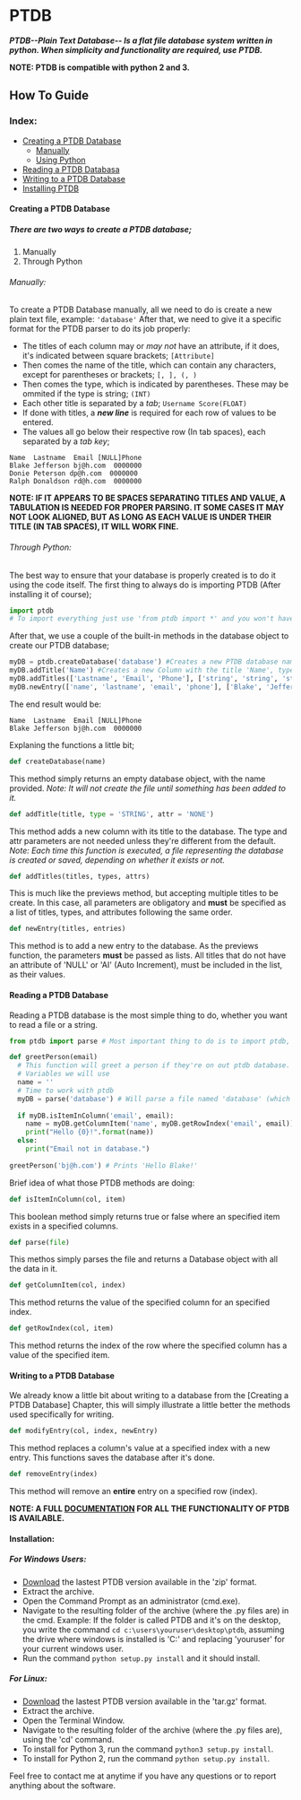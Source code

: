 # PTDB
***PTDB--Plain Text Database-- Is a flat file database system written in python. When simplicity and functionality are required, use PTDB.***

**NOTE: PTDB is compatible with python 2 and 3.**

## How To Guide

### Index:
* [Creating a PTDB Database](https://github.com/BryanMorfe/ptdb/blob/master/README.md#creating-a-ptdb-database)
  * [Manually](https://github.com/BryanMorfe/ptdb/blob/master/README.md#manually)
  * [Using Python](https://github.com/BryanMorfe/ptdb/blob/master/README.md#through-python)
* [Reading a PTDB Databasa](https://github.com/BryanMorfe/ptdb/blob/master/README.md#reading-a-ptdb-database)
* [Writing to a PTDB Database](https://github.com/BryanMorfe/ptdb/blob/master/README.md#writing-to-a-ptdb-database)
* [Installing PTDB](https://github.com/BryanMorfe/ptdb/blob/master/README.md#installation)

#### Creating a PTDB Database
##### There are two ways to create a PTDB database; 
1. Manually
2. Through Python

###### Manually:

To create a PTDB Database manually, all we need to do is create a new plain text file, example: `'database'`
After that, we need to give it a specific format for the PTDB parser to do its job properly:
* The titles of each column may or *may not* have an attribute, if it does, it's indicated between square brackets; `[Attribute]`
* Then comes the name of the title, which can contain any characters, except for parentheses or brackets; `[, ], (, )`
* Then comes the type, which is indicated by parentheses. These may be ommited if the type is string; `(INT)`
* Each other title is separated by a *tab*; `Username Score(FLOAT)`
* If done with titles, a ***new line*** is required for each row of values to be entered.
* The values all go below their respective row (In tab spaces), each separated by a *tab key*;
```
Name  Lastname  Email [NULL]Phone
Blake Jefferson bj@h.com  0000000
Donie Peterson dp@h.com  0000000
Ralph Donaldson rd@h.com  0000000
```
**NOTE: IF IT APPEARS TO BE SPACES SEPARATING TITLES AND VALUE, A TABULATION IS NEEDED FOR PROPER PARSING. IT SOME CASES IT MAY NOT LOOK ALIGNED, BUT AS LONG AS EACH VALUE IS UNDER THEIR TITLE (IN TAB SPACES), IT WILL WORK FINE.**

###### Through Python:

The best way to ensure that your database is properly created is to do it using the code itself.
The first thing to always do is importing PTDB (After installing it of course);
```python
import ptdb
# To import everything just use 'from ptdb import *' and you won't have to use the ptdb prefix.
```
After that, we use a couple of the built-in methods in the database object to create our PTDB database;
```python
myDB = ptdb.createDatabase('database') #Creates a new PTDB database named 'database'.
myDB.addTitle('Name') #Creates a new Column with the title 'Name', type 'STRING', and attribute 'NONE'.
myDB.addTitles(['Lastname', 'Email', 'Phone'], ['string', 'string', 'string'], ['none', 'none', 'null'])
myDB.newEntry(['name', 'lastname', 'email', 'phone'], ['Blake', 'Jefferson', 'bj@h.com', '0000000'])
```
The end result would be:
```
Name  Lastname  Email [NULL]Phone
Blake Jefferson bj@h.com  0000000
```
Explaning the functions a little bit;
```python
def createDatabase(name)
```
This method simply returns an empty database object, with the name provided. *Note: It will not create the file until something has been added to it.*
```python
def addTitle(title, type = 'STRING', attr = 'NONE')
```
This method adds a new column with its title to the database. The type and attr parameters are not needed unless they're different from the default. *Note: Each time this function is executed, a file representing the database is created or saved, depending on whether it exists or not.*
```python
def addTitles(titles, types, attrs)
```
This is much like the previews method, but accepting multiple titles to be create. In this case, all parameters are obligatory and **must** be specified as a list of titles, types, and attributes following the same order.
```python
def newEntry(titles, entries)
```
This method is to add a new entry to the database. As the previews function, the parameters **must** be passed as lists. All titles that do not have an attribute of 'NULL' or 'AI' (Auto Increment), must be included in the list, as their values.

#### Reading a PTDB Database
Reading a PTDB database is the most simple thing to do, whether you want to read a file or a string.
```python
from ptdb import parse # Most important thing to do is to import ptdb, remember that.

def greetPerson(email)
  # This function will greet a person if they're on out ptdb database.
  # Variables we will use
  name = ''
  # Time to work with ptdb
  myDB = parse('database') # Will parse a file named 'database' (which we created before)
  
  if myDB.isItemInColumn('email', email):
    name = myDB.getColumnItem('name', myDB.getRowIndex('email', email))
    print("Hello {0}!".format(name))
  else:
    print("Email not in database.")
    
greetPerson('bj@h.com') # Prints 'Hello Blake!'
```
Brief idea of what those PTDB methods are doing:
```python
def isItemInColumn(col, item)
```
This boolean method simply returns true or false where an specified item exists in a specified columns.
```python
def parse(file)
```
This methos simply parses the file and returns a Database object with all the data in it.
```python
def getColumnItem(col, index)
```
This method returns the value of the specified column for an specified index.
```python
def getRowIndex(col, item)
```
This method returns the index of the row where the specified column has a value of the specified item.
#### Writing to a PTDB Database
We already know a little bit about writing to a database from the [Creating a PTDB Database] Chapter, this will simply illustrate a little better the methods used specifically for writing.
```python
def modifyEntry(col, index, newEntry)
```
This method replaces a column's value at a specified index with a new entry. This functions saves the database after it's done.
```python
def removeEntry(index)
```
This method will remove an **entire** entry on a specified row (index).

**NOTE: A FULL [DOCUMENTATION](https://github.com/BryanMorfe/ptdb/blob/master/DOCUMENTATION.md) FOR ALL THE FUNCTIONALITY OF PTDB IS AVAILABLE.**
#### Installation:
##### For Windows Users:
* [Download](https://github.com/BryanMorfe/ptdb/releases/) the lastest PTDB version available in the 'zip' format.
* Extract the archive.
* Open the Command Prompt as an administrator (cmd.exe).
* Navigate to the resulting folder of the archive (where the .py files are) in the cmd. Example: If the folder is called PTDB and it's on the desktop, you write the command `cd c:\users\youruser\desktop\ptdb`, assuming the drive where windows is installed is 'C:\' and replacing 'youruser' for your current windows user.
* Run the command `python setup.py install` and it should install.

##### For Linux:
* [Download](https://github.com/BryanMorfe/ptdb/releases/) the lastest PTDB version available in the 'tar.gz' format.
* Extract the archive.
* Open the Terminal Window.
* Navigate to the resulting folder of the archive (where the .py files are), using the 'cd' command.
* To install for Python 3, run the command `python3 setup.py install`.
* To install for Python 2, run the command `python setup.py install`.

Feel free to contact me at anytime if you have any questions or to report anything about the software.

